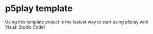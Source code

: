 # p5play template

Using this template project is the fastest way to start using p5play with Visual Studio Code!
